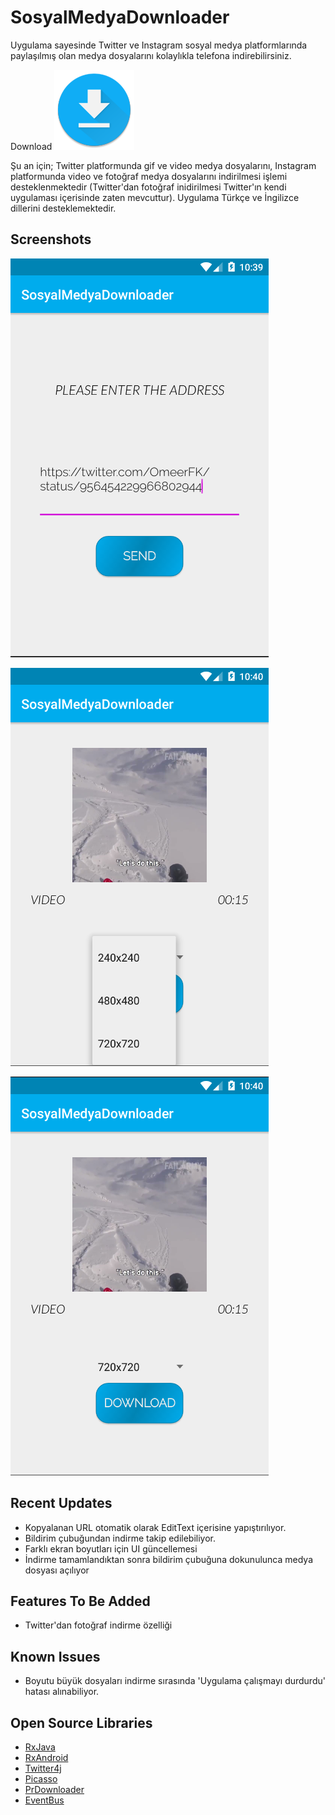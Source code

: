 # SosyalMedyaDownloader
Uygulama sayesinde Twitter ve Instagram sosyal medya platformlarında paylaşılmış olan medya dosyalarını kolaylıkla telefona indirebilirsiniz. 

Download
![Download](/assets/download_icon.png)

Şu an için; Twitter platformunda gif ve video medya dosyalarını, Instagram platformunda video ve fotoğraf medya dosyalarını indirilmesi işlemi desteklenmektedir (Twitter'dan fotoğraf inidirilmesi Twitter'ın kendi uygulaması içerisinde zaten mevcuttur). Uygulama Türkçe ve İngilizce dillerini desteklemektedir.

## Screenshots
![Input Screen](/assets/bir.PNG)


![Download Options Screen](/assets/iki.PNG)


![Download Screen](/assets/uc.PNG)

## Recent Updates
- Kopyalanan URL otomatik olarak EditText içerisine yapıştırılıyor.
- Bildirim çubuğundan indirme takip edilebiliyor.
- Farklı ekran boyutları için UI güncellemesi
- İndirme tamamlandıktan sonra bildirim çubuğuna dokunulunca medya dosyası açılıyor

## Features To Be Added
- Twitter'dan fotoğraf indirme özelliği 

## Known Issues
- Boyutu büyük dosyaları indirme sırasında 'Uygulama çalışmayı durdurdu' hatası alınabiliyor.

## Open Source Libraries
- [RxJava](https://github.com/ReactiveX/RxJava)
- [RxAndroid](https://github.com/ReactiveX/RxAndroid)
- [Twitter4j](https://github.com/yusuke/twitter4j)
- [Picasso](https://github.com/square/picasso)
- [PrDownloader](https://github.com/MindorksOpenSource/PRDownloader)
- [EventBus](https://github.com/greenrobot/EventBus)
